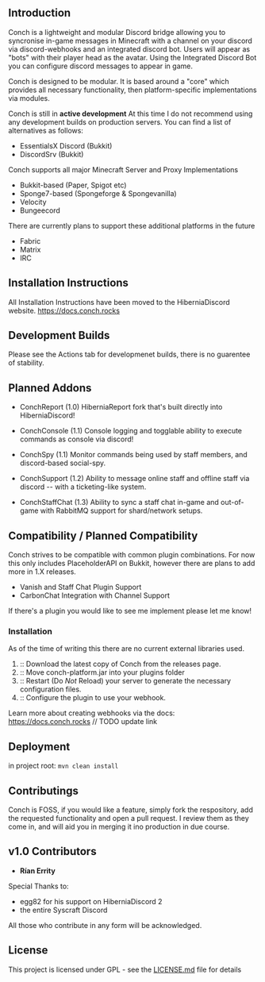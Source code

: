 ## Introduction

Conch is a lightweight and modular Discord bridge allowing you to syncronise in-game messages in Minecraft with a channel on your discord via discord-webhooks and an integrated discord bot. Users will appear as "bots" with their player head as the avatar. Using the Integrated Discord Bot you can configure discord messages to appear in game. 

Conch is designed to be modular. It is based around a "core" which provides all necessary functionality, then platform-specific implementations via modules. 

Conch is still in **active development** At this time I do not recommend using any development builds on production servers. You can find a list of alternatives as follows:
- EssentialsX Discord (Bukkit)
- DiscordSrv (Bukkit)

Conch supports all major Minecraft Server and Proxy Implementations 
- Bukkit-based (Paper, Spigot etc) 
- Sponge7-based (Spongeforge & Spongevanilla)
- Velocity
- Bungeecord

There are currently plans to support these additional platforms in the future
- Fabric
- Matrix
- IRC

## Installation Instructions

All Installation Instructions have been moved to the HiberniaDiscord website.
https://docs.conch.rocks

## Development Builds

Please see the Actions tab for developmenet builds, there is no guarentee of stability. 

## Planned Addons 

- ConchReport (1.0)
HiberniaReport fork that's built directly into HiberniaDiscord!

- ConchConsole (1.1)
Console logging and togglable ability to execute commands as console via discord!

- ConchSpy (1.1)
Monitor commands being used by staff members, and discord-based social-spy.

- ConchSupport (1.2)
Ability to message online staff and offline staff via discord -- with a ticketing-like system.

- ConchStaffChat (1.3)
Ability to sync a staff chat in-game and out-of-game with RabbitMQ support for shard/network setups.


## Compatibility / Planned Compatibility 
Conch strives to be compatible with common plugin combinations. For now this only includes PlaceholderAPI on Bukkit, however there are plans to add more in 1.X releases.

- Vanish and Staff Chat Plugin Support
- CarbonChat Integration with Channel Support

If there's a plugin you would like to see me implement please let me know!

### Installation

As of the time of writing this there are no current external libraries used.

1.  :: Download the latest copy of Conch from the releases page.
2.  :: Move conch-platform.jar into your plugins folder
3.  :: Restart (Do *Not* Reload) your server to generate the necessary configuration files.
4.  :: Configure the plugin to use your webhook. 

Learn more about creating webhooks via the docs: https://docs.conch.rocks // TODO update link

## Deployment

in project root:
`mvn clean install` 

## Contributings

Conch is FOSS, if you would like a feature, simply fork the respository, add the requested functionality and open a pull request. I review them as they come in, and will aid you in merging it ino production in due course.


## v1.0 Contributors
* **Rían Errity**

Special Thanks to:
- egg82 for his support on HiberniaDiscord 2
- the entire Syscraft Discord

All those who contribute in any form will be acknowledged.

## License

This project is licensed under GPL - see the [LICENSE.md](LICENSE.md) file for details
